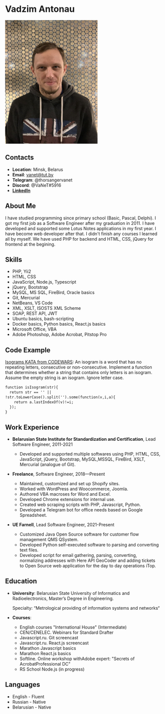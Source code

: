 # Vadzim Antonau
<img alt="Vadzim Antonau's photo" src="./assets/img/photo.jpg" width="300">

## Contacts

- **Location**: Minsk, Belarus
- **Email**: vanet@tut.by
- **Telegram**: @thorsangervanet
- **Discord**: @VaNeT#5916
- **[LinkedIn](https://www.linkedin.com/in/vadzim-antonau-394358119/)**

## About Me

I have studied programming since primary school (Basic, Pascal, Delphi). I got my first job as a Software Engineer after my graduation in 2011. I have developed and supported some Lotus Notes applications in my first year. I have become web developer after that. I didn't finish any courses I learned all by myself. We have used PHP for backend and HTML, CSS, jQuery for frontend at the begining.

## Skills

- PHP, Yii2
- HTML, CSS
- JavaScript, Node.js, Typescript
- jQuery, Bootstrap
- MySQL, MS SQL, FireBird, Oracle basics
- Git, Mercurial
- NetBeans, VS Code
- XML, XSLT, ISOSTS XML Scheme
- SOAP, REST API, JWT
- Ubuntu basics, bash-scripting
- Docker basics, Python basics, React.js basics
- Microsoft Office, VBA
- Adobe Photoshop, Adobe Acrobat, Pitstop Pro

## Code Example

[Isograms KATA from CODEWARS](https://www.codewars.com/kata/54ba84be607a92aa900000f1): An isogram is a word that has no repeating letters, consecutive or non-consecutive. Implement a function that determines whether a string that contains only letters is an isogram. Assume the empty string is an isogram. Ignore letter case.

```
function isIsogram(str){
  return str == '' || !str.toLowerCase().split('').some(function(v,i,a){
    return a.lastIndexOf(v)!=i;
  });
}
```

## Work Experience

- **Belarusian State Institute for Standardization and Certification**, Lead Software Engineer, 2011-2021

  - Developed and supported multiple softwares using PHP, HTML, CSS, JavaScript, jQuery, Bootstrap, MySQL,MSSQL, FireBird, XSLT, Mercurial (analogue of Git).

- **Freelance**, Software Engineer, 2018—Present

  - Maintained, customized and set up Shopify sites.
  - Worked with WordPress and Woocommerce, Joomla.
  - Authored VBA macroses for Word and Excel.
  - Developed Chrome extensions for internal use.
  - Created web scraping scripts with PHP, Javascript, Python.
  - Developed a Telegram bot for office needs based on Google Spreadsheet.

- **UE Farnell**, Lead Software Engineer, 2021-Present

  - Customized Java Open Source software for customer flow management QMS QSystem.
  - Developed Python self-executed software to parsing and converting text files.
  - Developed script for email gathering, parsing, converting, normalizing addresses with Here API GeoCoder and adding tickets to Open Source web application for the day to day operations iTop.

## Education

- **University**: Belarusian State University of Informatics and Radioelectronics, Master’s Degree in Engineering. 

  Specialty: “Metrological providing of
information systems and networks“

- **Courses**:
  - English courses "International
House" (Intermediate)
  - CEN/CENELEC. Webinars for
Standard Drafter
  - Javascript.ru. Git screencast
  - Javascript.ru. React.js screencast
  - Marathon Javascript basics
  - Marathon React.js basics
  - Softline. Online workshop withAdobe expert: "Secrets of AcrobatProfessional DC"
  - RS School Node.js (in progress)

## Languages

- English - Fluent
- Russian - Native
- Belarusian - Native
